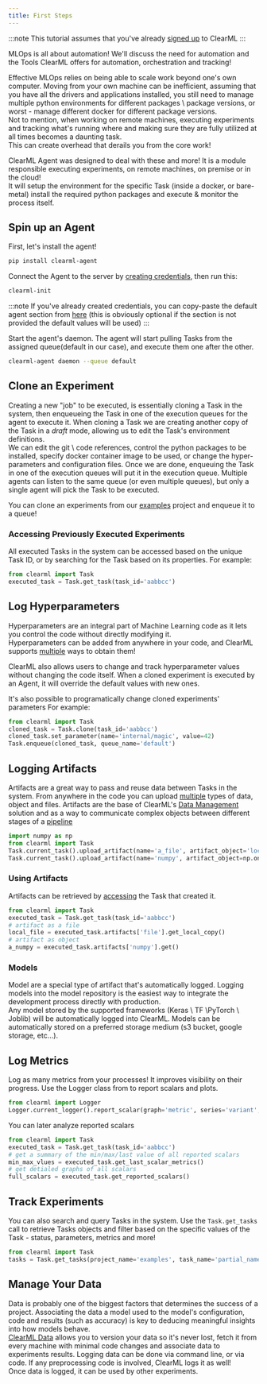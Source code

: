 ```yaml
---
title: First Steps
---
```


:::note
This tutorial assumes that you've already [signed up](https://app.community.clear.ml) to ClearML
:::

MLOps is all about automation! We'll discuss the need for automation and the Tools ClearML offers for automation, orchestration and tracking!<br/>

Effective MLOps relies on being able to scale work beyond one's own computer. Moving from your own machine can be inefficient, 
assuming that you have  all the drivers and applications installed, you still need to manage multiple python environments
for different packages \ package versions, or worst - manage different docker for different package versions.<br/> 
Not to mention, when working on remote machines, executing experiments and tracking what's running where and making sure they are fully utilized at all times
becomes a daunting task.<br/>
This can create overhead that derails you from the core work!

ClearML Agent was designed to deal with these and more! It is a module responsible  executing experiments,
on remote machines, on premise or in the cloud!<br/>
It will setup the environment for the specific Task (inside a docker, or bare-metal) install the required python packages and execute & monitor the process itself. 

## Spin up an Agent

First, let's install the agent!

```bash
pip install clearml-agent
```

Connect the Agent to the server by [creating credentials](https://app.community.clear.ml/profile), then run this:

```bash
clearml-init
```

:::note
If you've already created credentials, you can copy-paste the default agent section from [here](https://github.com/allegroai/clearml-agent/blob/master/docs/clearml.conf#L15) (this is obviously optional if the section is not provided the default values will be used)
:::

Start the agent's daemon. The agent will start pulling Tasks from the assigned queue(default in our case), and execute them one after the other.

```bash
clearml-agent daemon --queue default
```

## Clone an Experiment
Creating a new "job" to be executed, is essentially cloning a Task in the system, then enqueueing the Task in one of the execution queues for the agent to execute it.
When cloning a Task we are creating another copy of the Task in a *draft* mode, allowing us to edit the Task's environment definitions. <br/>
We can edit the git \ code references, control the python packages to be installed, specify docker container image to be used, or change the hyper-parameters and configuration files.
Once we are done, enqueuing the Task in one of the execution queues will  put it in the execution queue. 
Multiple agents can listen to the same queue (or even multiple queues), but only a single agent will pick the Task to be executed.  

You can clone an experiments from our [examples](https://app.community.clear.ml/projects/764d8edf41474d77ad671db74583528d/experiments) project and enqueue it to a queue!

### Accessing Previously Executed Experiments
All executed Tasks in the system can be accessed based on the unique Task ID, or by searching for the Task based on its properties.
For example:

```python
from clearml import Task
executed_task = Task.get_task(task_id='aabbcc')
```

## Log Hyperparameters
Hyperparameters are an integral part of Machine Learning code as it lets you control the code without directly modifying it.<br/>
Hyperparameters can be added from anywhere in your code, and ClearML supports [multiple](../../fundamentals/hyperparameters.md) ways to obtain them!

ClearML also allows users to change and track hyperparameter values without changing the code itself.
When a cloned experiment is executed by an Agent, it will override the default values with new ones.

It's also possible to programatically change cloned experiments' parameters
For example:
```python
from clearml import Task
cloned_task = Task.clone(task_id='aabbcc')
cloned_task.set_parameter(name='internal/magic', value=42)
Task.enqueue(cloned_task, queue_name='default')
```


## Logging Artifacts
Artifacts are a great way to pass and reuse data between Tasks in the system.
From anywhere in the code you can upload [multiple](../../fundamentals/artifacts.md#logging-artifacts) types of data, object and files.
Artifacts are the base of ClearML's [Data Management](../../clearml_data.md) solution and as a way to communicate complex objects between different
stages of a [pipeline](../../fundamentals/pipelines.md)

```python
import numpy as np
from clearml import Task
Task.current_task().upload_artifact(name='a_file', artifact_object='local_file.bin')
Task.current_task().upload_artifact(name='numpy', artifact_object=np.ones(4,4))
```


### Using Artifacts
Artifacts can be retrieved by [accessing](../../fundamentals/artifacts.md#uing-artifacts) the Task that created it.
```python
from clearml import Task
executed_task = Task.get_task(task_id='aabbcc')
# artifact as a file
local_file = executed_task.artifacts['file'].get_local_copy()
# artifact as object
a_numpy = executed_task.artifacts['numpy'].get()
```

### Models
Model are a special type of artifact that's automatically logged.
Logging models into the model repository is the easiest way to integrate the development process directly with production.<br/>
Any model stored by the supported frameworks (Keras \ TF \PyTorch \ Joblib) will be automatically logged into ClearML.
Models can be automatically stored on a preferred storage medium (s3 bucket, google storage, etc...).

## Log Metrics
Log as many metrics from your processes! It improves visibility on their progress.
Use the Logger class from to report scalars and plots.
```python
from clearml import Logger
Logger.current_logger().report_scalar(graph='metric', series='variant', value=13.37, iteration=counter)
```

You can later analyze reported scalars
```python
from clearml import Task
executed_task = Task.get_task(task_id='aabbcc')
# get a summary of the min/max/last value of all reported scalars
min_max_vlues = executed_task.get_last_scalar_metrics()
# get detialed graphs of all scalars
full_scalars = executed_task.get_reported_scalars()
```

## Track Experiments
You can also search and query Tasks in the system.
Use the `Task.get_tasks` call to retrieve Tasks objects and filter based on the specific values of the Task - status, parameters, metrics and more!
```python
from clearml import Task
tasks = Task.get_tasks(project_name='examples', task_name='partial_name_match', task_filter={'status': 'in_proress'})
```

## Manage Your Data
Data is probably one of the biggest factors that determines the success of a project.
Associating the data a model used to the model's configuration, code and results (such as accuracy) is key to deducing meaningful insights into how
models behave. <br/>
[ClearML Data](../../clearml_data.md) allows you to version your data so it's never lost, fetch it from every machine with minimal code changes 
and associate data to experiments results.
Logging data can be done via command line, or via code. If any preprocessing code is involved, ClearML logs it as well!<br/> 
Once data is logged, it can be used by other experiments.

